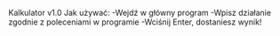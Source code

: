 Kalkulator v1.0
Jak używać:
-Wejdź w główny program
-Wpisz działanie zgodnie z poleceniami w programie
-Wciśnij Enter, dostaniesz wynik!
